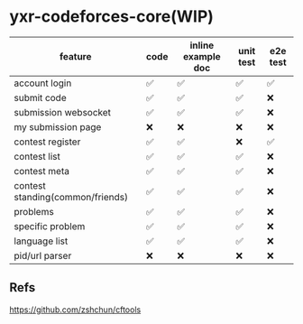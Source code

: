 # yxr-codeforces-core(WIP)

| feature                          | code | inline example doc | unit test | e2e test |
| -------------------------------- | ---- | ------------------ | --------- | -------- |
| account login                    | ✅    | ✅                  | ✅         | ✅        |
| submit code                      | ✅    | ✅                  | ✅         | ❌        |
| submission websocket             | ✅    | ✅                  | ✅         | ❌        |
| my submission page               | ❌    | ❌                  | ❌         | ❌        |
| contest register                 | ✅    | ✅                  | ❌         | ✅        |
| contest list                     | ✅    | ✅                  | ✅         | ❌        |
| contest meta                     | ✅    | ✅                  | ✅         | ❌        |
| contest standing(common/friends) | ✅    | ✅                  | ✅         | ❌        |
| problems                         | ✅    | ✅                  | ✅         | ❌        |
| specific problem                 | ✅    | ✅                  | ✅         | ❌        |
| language list                    | ✅    | ✅                  | ✅         | ❌        |
| pid/url parser                   | ❌    | ❌                  | ❌         | ❌        |

## Refs

<https://github.com/zshchun/cftools>
